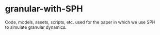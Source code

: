 # granular-with-SPH
Code, models, assets, scripts, etc. used for the paper in which we use SPH to simulate granular dynamics.